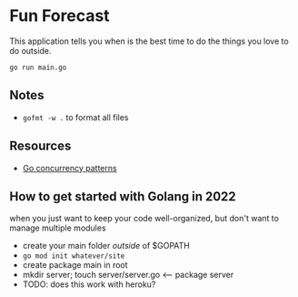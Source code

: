 # Fun Forecast

This application tells you when is the best time to do the things you love to do outside.

`go run main.go`

## Notes

- `gofmt -w .` to format all files

## Resources

- [Go concurrency patterns](https://youtu.be/f6kdp27TYZs)

## How to get started with Golang in 2022

when you just want to keep your code well-organized, but don't want to manage multiple modules

- create your main folder _outside_ of \$GOPATH
- `go mod init whatever/site`
- create package main in root
- mkdir server; touch server/server.go <-- package server
- TODO: does this work with heroku?
